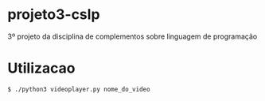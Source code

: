 # projeto3-cslp
3º projeto da disciplina de complementos sobre linguagem de programação

# Utilizacao

```bash
$ ./python3 videoplayer.py nome_do_video
```
